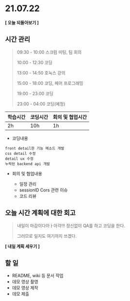 # 21.07.22

**[ 오늘 되돌아보기 ]**

## 시간 관리

> 09:30 - 10:00 스크럼 미팅, 팀 회의
>
> 10:00 - 12:30  코딩
>
> 13:00 - 14:50 호눅스 강의
>
> 15:00 - 18:00 코딩, 페어 프로그래밍
>
> 19:00 - 23:00 코딩
>
> 23:00 - 04:00 코딩(예정)

| 학습시간 | 코딩시간 | 회의 및 협업시간 |
| -------- | -------- | ---------------- |
| 2h       | 10h      | 1h               |



- 코딩내용

```
front detail한 기능 메소드 개발
css detail 수정
detail ux 수정
누락된 backend api 개발
```



- 회의 및 협업내용

  - 일정 관리
  - sessionID Cors 관련 이슈
  - 코드 리뷰

  

## 오늘 시간 계획에 대한 회고

> 내일이 마감이다아ㅏ아각!!! 정신없이 QA를 하고 코딩을 한다. 
>
> 그러므로 일지도 여기까지 쓰겠다.



**[ 내일 계획 세우기 ]**

## 할 일

* README, wiki 등 문서 작업
* 데모 영상 촬영
* 데모 영상 제작
* 데모 제출